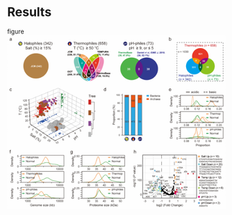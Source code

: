 # Results

figure ![fig1](../img/fig1.png)

                                                              
